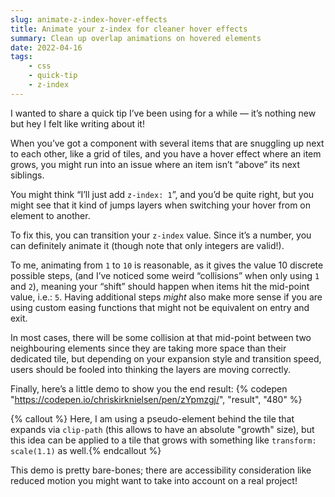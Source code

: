 ```yaml
---
slug: animate-z-index-hover-effects
title: Animate your z-index for cleaner hover effects
summary: Clean up overlap animations on hovered elements
date: 2022-04-16
tags:
    - css
    - quick-tip
    - z-index
---
```


I wanted to share a quick tip I’ve been using for a while — it’s nothing new but hey I felt like writing about it!

When you’ve got a component with several items that are snuggling up next to each other, like a grid of tiles, and you have a hover effect where an item grows, you might run into an issue where an item isn’t “above” its next siblings.

You might think “I’ll just add `z-index: 1`”, and you’d be quite right, but you might see that it kind of jumps layers when switching your hover from on element to another.

To fix this, you can transition your `z-index` value. Since it’s a number, you can definitely animate it (though note that only integers are valid!).

To me, animating from `1` to `10` is reasonable, as it gives the value 10 discrete possible steps, (and I’ve noticed some weird “collisions” when only using `1` and `2`), meaning your “shift” should happen when items hit the mid-point value, i.e.: `5`. Having additional steps _might_ also make more sense if you are using custom easing functions that might not be equivalent on entry and exit.

In most cases, there will be some collision at that mid-point between two neighbouring elements since they are taking more space than their dedicated tile, but depending on your expansion style and transition speed, users should be fooled into thinking the layers are moving correctly.

Finally, here’s a little demo to show you the end result:
{% codepen "https://codepen.io/chriskirknielsen/pen/zYpmzgj/", "result", "480" %}

{% callout %} Here, I am using a pseudo-element behind the tile that expands via `clip-path` (this allows to have an absolute "growth" size), but this idea can be applied to a tile that grows with something like `transform: scale(1.1)` as well.{% endcallout %}

This demo is pretty bare-bones; there are accessibility consideration like reduced motion you might want to take into account on a real project!
